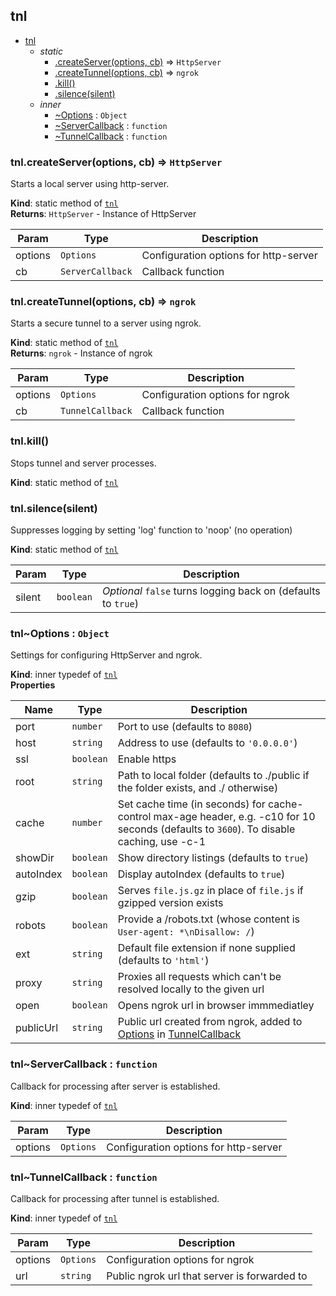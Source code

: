 <a name="module_tnl"></a>

## tnl

* [tnl](#module_tnl)
    * _static_
        * [.createServer(options, cb)](#module_tnl.createServer) ⇒ <code>HttpServer</code>
        * [.createTunnel(options, cb)](#module_tnl.createTunnel) ⇒ <code>ngrok</code>
        * [.kill()](#module_tnl.kill)
        * [.silence(silent)](#module_tnl.silence)
    * _inner_
        * [~Options](#module_tnl..Options) : <code>Object</code>
        * [~ServerCallback](#module_tnl..ServerCallback) : <code>function</code>
        * [~TunnelCallback](#module_tnl..TunnelCallback) : <code>function</code>

<a name="module_tnl.createServer"></a>

### tnl.createServer(options, cb) ⇒ <code>HttpServer</code>
Starts a local server using http-server.

**Kind**: static method of <code>[tnl](#module_tnl)</code>  
**Returns**: <code>HttpServer</code> - Instance of HttpServer  

| Param | Type | Description |
| --- | --- | --- |
| options | <code>Options</code> | Configuration options for http-server |
| cb | <code>ServerCallback</code> | Callback function |

<a name="module_tnl.createTunnel"></a>

### tnl.createTunnel(options, cb) ⇒ <code>ngrok</code>
Starts a secure tunnel to a server using ngrok.

**Kind**: static method of <code>[tnl](#module_tnl)</code>  
**Returns**: <code>ngrok</code> - Instance of ngrok  

| Param | Type | Description |
| --- | --- | --- |
| options | <code>Options</code> | Configuration options for ngrok |
| cb | <code>TunnelCallback</code> | Callback function |

<a name="module_tnl.kill"></a>

### tnl.kill()
Stops tunnel and server processes.

**Kind**: static method of <code>[tnl](#module_tnl)</code>  
<a name="module_tnl.silence"></a>

### tnl.silence(silent)
Suppresses logging by setting 'log' function to 'noop' (no operation)

**Kind**: static method of <code>[tnl](#module_tnl)</code>  

| Param | Type | Description |
| --- | --- | --- |
| silent | <code>boolean</code> | *Optional* `false` turns logging back on (defaults to `true`) |

<a name="module_tnl..Options"></a>

### tnl~Options : <code>Object</code>
Settings for configuring HttpServer and ngrok.

**Kind**: inner typedef of <code>[tnl](#module_tnl)</code>  
**Properties**

| Name | Type | Description |
| --- | --- | --- |
| port | <code>number</code> | Port to use (defaults to `8080`) |
| host | <code>string</code> | Address to use (defaults to `'0.0.0.0'`) |
| ssl | <code>boolean</code> | Enable https |
| root | <code>string</code> | Path to local folder (defaults to ./public if the folder exists, and ./ otherwise) |
| cache | <code>number</code> | Set cache time (in seconds) for cache-control max-age header, e.g. -c10 for 10 seconds (defaults to `3600`). To disable caching, use -c-1 |
| showDir | <code>boolean</code> | Show directory listings (defaults to `true`) |
| autoIndex | <code>boolean</code> | Display autoIndex (defaults to `true`) |
| gzip | <code>boolean</code> | Serves `file.js.gz` in place of `file.js` if gzipped version exists |
| robots | <code>boolean</code> | Provide a /robots.txt (whose content is `User-agent: *\nDisallow: /`) |
| ext | <code>string</code> | Default file extension if none supplied (defaults to `'html'`) |
| proxy | <code>string</code> | Proxies all requests which can't be resolved locally to the given url |
| open | <code>boolean</code> | Opens ngrok url in browser immmediatley |
| publicUrl | <code>string</code> | Public url created from ngrok, added to [Options](Options) in [TunnelCallback](TunnelCallback) |

<a name="module_tnl..ServerCallback"></a>

### tnl~ServerCallback : <code>function</code>
Callback for processing after server is established.

**Kind**: inner typedef of <code>[tnl](#module_tnl)</code>  

| Param | Type | Description |
| --- | --- | --- |
| options | <code>Options</code> | Configuration options for http-server |

<a name="module_tnl..TunnelCallback"></a>

### tnl~TunnelCallback : <code>function</code>
Callback for processing after tunnel is established.

**Kind**: inner typedef of <code>[tnl](#module_tnl)</code>  

| Param | Type | Description |
| --- | --- | --- |
| options | <code>Options</code> | Configuration options for ngrok |
| url | <code>string</code> | Public ngrok url that server is forwarded to |

